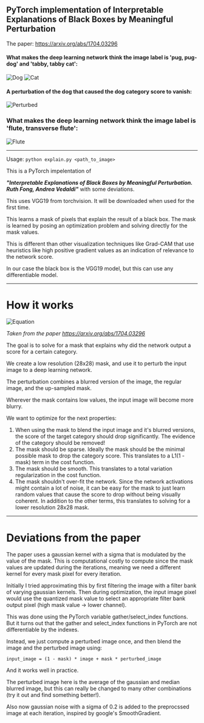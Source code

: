 ## PyTorch implementation of Interpretable Explanations of Black Boxes by Meaningful Perturbation ##
The paper: https://arxiv.org/abs/1704.03296
#### What makes the deep learning network think the image label is 'pug, pug-dog' and 'tabby, tabby cat':
![Dog](https://github.com/jacobgil/pytorch-explain-black-box/blob/master/examples/dog.png?raw=true) ![Cat](https://github.com/jacobgil/pytorch-explain-black-box/blob/master/examples/cat.png?raw=true)

#### A perturbation of the dog that caused the dog category score to vanish:
![Perturbed](https://github.com/jacobgil/pytorch-explain-black-box/blob/master/examples/perturbated_dog.png?raw=true)


### What makes the deep learning network think the image label is 'flute, transverse flute':
![Flute](https://github.com/jacobgil/pytorch-explain-black-box/blob/master/examples/flute_cam.jpg?raw=true)


----------
Usage: `python explain.py <path_to_image>`

This is a PyTorch impelentation of 

***"Interpretable Explanations of Black Boxes by Meaningful Perturbation. Ruth Fong, Andrea Vedaldi"***  with some deviations.

This uses VGG19 from torchvision. It will be downloaded when used for the first time.

This learns a mask of pixels that explain the result of a black box.
The mask is learned by posing an optimization problem and solving directly for the mask values.

This is different than other visualization techniques like Grad-CAM that use heuristics like high positive gradient values as an indication of relevance to the network score.


In our case the black box is the VGG19 model, but this can use any differentiable model.

----------
# How it works
![Equation](https://github.com/jacobgil/pytorch-explain-black-box/blob/master/examples/equation.png?raw=true)

*Taken from the paper https://arxiv.org/abs/1704.03296*

The goal is to solve for a mask that explains why did the network output a score for a certain category.

We create a low resolution (28x28) mask, and use it to perturb the input image to a deep learning network.

The perturbation combines a blurred version of the image, the regular image, and the up-sampled mask.

Wherever the mask contains low values, the input image will become more blurry.

We want to optimize for the next properties:

 1. When using the mask to blend the input image and it's blurred versions, the score of the target category should drop significantly. 
The evidence of the category should be removed!
 2. The mask should be sparse. Ideally the mask should be the minimal possible mask to drop the category score.  This translates to a L1(1 - mask) term in the cost function.
 3. The mask should be smooth.
 This translates to a total variation regularization in the cost function.
 4. The mask shouldn't over-fit the network. Since the network activations might contain a lot of noise, it can be easy for the mask to just learn random values that cause the score to drop without being visually coherent.
 In addition to the other terms, this translates to solving for a lower resolution 28x28 mask.


----------

# Deviations from the paper
The paper uses a gaussian kernel with a sigma that is modulated by the value of the mask.
This is computational costly  to compute since the mask values are updated during the iterations, 
meaning we need a different kernel for every mask pixel for every iteration.

Initially I tried approximating this by first filtering the image with a filter bank of varying gaussian kernels. 
Then during optimization, the input image pixel would use the quantized mask value to select an appropriate filter bank output pixel (high mask value -> lower channel).

This was done using the PyTorch variable gather/select_index functions.
But it turns out that the gather and select_index functions in PyTorch are not differentiable by the indexes.


Instead, we just compute a perturbed image once, and then blend the image and the perturbed image using:

`input_image = (1 - mask) * image + mask * perturbed_image`

And it works well in practice.

The perturbed image here is the average of the gaussian and median blurred image, 
but this can really be changed to many other combinations (try it out and find something better!).


Also now gaussian noise with a sigma of 0.2 is added to the preprocssed image at each iteration,
inspired by google's SmoothGradient.

